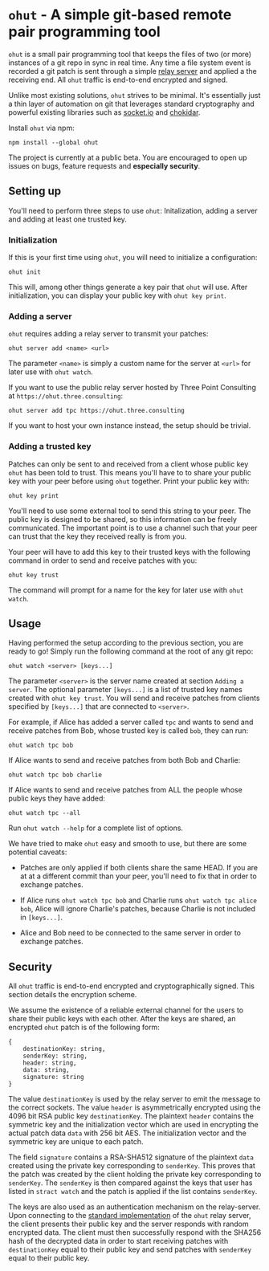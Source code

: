 # `ohut` - A simple git-based remote pair programming tool

`ohut` is a small pair programming tool that keeps the files of two (or more) instances of a git
repo in sync in real time. Any time a file system event is recorded a git patch is sent through
a simple [relay server](https://github.com/three-consulting/ohut-server) and applied a the receiving
end. All `ohut` traffic is end-to-end encrypted and signed.

Unlike most existing solutions, `ohut` strives to be minimal.
It's essentially just a thin layer of automation on git that leverages standard cryptography and
powerful existing libraries such as [socket.io](https://github.com/socketio/socket.io)
and [chokidar](https://github.com/paulmillr/chokidar).

Install `ohut` via npm:

```
npm install --global ohut
```

The project is currently at a public beta. You are encouraged to open up issues on bugs,
feature requests and **especially security**.

## Setting up

You'll need to perform three steps to use `ohut`: Initalization, adding a server and
adding at least one trusted key.

### Initialization

If this is your first time using `ohut`, you will need to initialize a configuration:

```
ohut init
```

This will, among other things generate a key pair that `ohut` will use. After initialization,
you can display your public key with `ohut key print`.

### Adding a server

`ohut` requires adding a relay server to transmit your patches:

```
ohut server add <name> <url>
```

The parameter `<name>` is simply a custom name for the server at `<url>` for later
use with `ohut watch`.

If you want to use the public relay server hosted by Three Point Consulting at `https://ohut.three.consulting`:

```
ohut server add tpc https://ohut.three.consulting
```

If you want to host your own instance instead, the setup should be trivial.

### Adding a trusted key

Patches can only be sent to and received from a client whose public key `ohut` has
been told to trust. This means you'll have to to share your public key with your
peer before using `ohut` together. Print your public key with:

```
ohut key print
```

You'll need to use some external tool to send this string to your peer. The public key
is designed to be shared, so this information can be freely communicated. The important
point is to use a channel such that your peer can trust that the key they received really
is from you.

Your peer will have to add this key to their trusted keys with the following command
in order to send and receive patches with you:

```
ohut key trust
```

The command will prompt for a name for the key for later use with `ohut watch`.

## Usage

Having performed the setup according to the previous section, you are ready to go! Simply run the
following command at the root of any git repo:

```
ohut watch <server> [keys...]
```

The parameter `<server>` is the server name created at section `Adding a server`. The optional
parameter `[keys...]` is a list of trusted key names created with `ohut key trust`. You will send and
receive patches from clients specified by `[keys...]` that are connected to `<server>`.

For example, if Alice has added a server called `tpc` and wants to send and receive patches from Bob, whose
trusted key is called `bob`, they can run:

```
ohut watch tpc bob
```

If Alice wants to send and receive patches from both Bob and Charlie:

```
ohut watch tpc bob charlie
```

If Alice wants to send and receive patches from ALL the people whose public keys they have added:

```
ohut watch tpc --all
```

Run `ohut watch --help` for a complete list of options.

We have tried to make `ohut` easy and smooth to use, but there are some potential caveats:

- Patches are only applied if both clients share the same HEAD. If you are at
  at a different commit than your peer, you'll need to fix that in order to exchange patches.

- If Alice runs `ohut watch tpc bob` and Charlie runs `ohut watch tpc alice bob`, Alice will
  ignore Charlie's patches, because Charlie is not included in `[keys...]`.

- Alice and Bob need to be connected to the same server in order to exchange patches.

## Security

All `ohut` traffic is end-to-end encrypted and cryptographically signed. This section details the
encryption scheme.

We assume the existence of a reliable external channel for the users to share their public keys with each
other. After the keys are shared, an encrypted `ohut` patch is of the following form:

```
{
    destinationKey: string,
    senderKey: string,
    header: string,
    data: string,
    signature: string
}
```

The value `destinationKey` is used by the relay server to emit the message to the correct sockets.
The value `header` is asymmetrically encrypted using the 4096 bit RSA public key `destinationKey`. The
plaintext `header` contains the symmetric key and the initialization vector which are used in encrypting
the actual patch data `data` with 256 bit AES. The initialization vector and the symmetric key are unique
to each patch.

The field `signature` contains a RSA-SHA512 signature of the plaintext `data` created using the private key
corresponding to `senderKey`. This proves that the patch was created by the client holding the private key
corresponding to `senderKey`. The `senderKey` is then compared against the keys that user has listed
in `stract watch` and the patch is applied if the list contains `senderKey`.

The keys are also used as an authentication mechanism on the relay-server. Upon connecting to the
[standard implementation](https://github.com/three-consulting/ohut-server) of the `ohut` relay server, the
client presents their public key and the server responds with random encrypted data. The client must then
successfully respond with the SHA256 hash of the decrypted data in order to start receiving patches with
`destinationKey` equal to their public key and send patches with `senderKey` equal to their public key.
